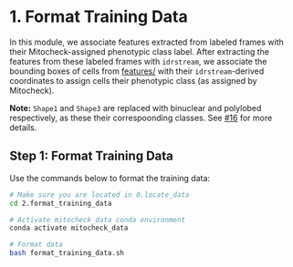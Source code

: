 # 1. Format Training Data

In this module, we associate features extracted from labeled frames with their Mitocheck-assigned phenotypic class label.
After extracting the features from these labeled frames with `idrstream`, we associate the bounding boxes of cells from [features/](../mitocheck_metadata/features) with their `idrstream`-derived coordinates to assign cells their phenotypic class (as assigned by Mitocheck).

**Note:** `Shape1` and `Shape3` are replaced with binuclear and polylobed respectively, as these their correspoonding classes.
See [#16](https://github.com/WayScience/mitocheck_data/issues/16) for more details.

## Step 1: Format Training Data

Use the commands below to format the training data:

```sh
# Make sure you are located in 0.locate_data
cd 2.format_training_data

# Activate mitocheck_data conda environment
conda activate mitocheck_data

# Format data
bash format_training_data.sh
```
